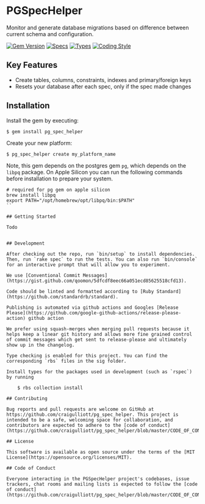 # PGSpecHelper

Monitor and generate database migrations based on difference between current schema and configuration.

[![Gem Version](https://badge.fury.io/rb/pg_spec_helper.svg)](https://badge.fury.io/rb/pg_spec_helper)
[![Specs](https://github.com/craigulliott/pg_spec_helper/actions/workflows/specs.yml/badge.svg)](https://github.com/craigulliott/pg_spec_helper/actions/workflows/specs.yml)
[![Types](https://github.com/craigulliott/pg_spec_helper/actions/workflows/types.yml/badge.svg)](https://github.com/craigulliott/pg_spec_helper/actions/workflows/types.yml)
[![Coding Style](https://github.com/craigulliott/pg_spec_helper/actions/workflows/linter.yml/badge.svg)](https://github.com/craigulliott/pg_spec_helper/actions/workflows/linter.yml)

## Key Features

* Create tables, columns, constraints, indexes and primary/foreign keys
* Resets your database after each spec, only if the spec made changes


## Installation

Install the gem by executing:

    $ gem install pg_spec_helper

Create your new platform:

    $ pg_spec_helper create my_platform_name

Note, this gem depends on the postgres gem `pg`, which depends on the `libpq` package. On Apple Silicon you can run the following commands before installation to prepare your system.

```
# required for pg gem on apple silicon
brew install libpq
export PATH="/opt/homebrew/opt/libpq/bin:$PATH"
``

## Getting Started

Todo


## Development

After checking out the repo, run `bin/setup` to install dependencies. Then, run `rake spec` to run the tests. You can also run `bin/console` for an interactive prompt that will allow you to experiment.

We use [Conventional Commit Messages](https://gist.github.com/qoomon/5dfcdf8eec66a051ecd85625518cfd13).

Code should be linted and formatted according to [Ruby Standard](https://github.com/standardrb/standard).

Publishing is automated via github actions and Googles [Release Please](https://github.com/google-github-actions/release-please-action) github action

We prefer using squash-merges when merging pull requests because it helps keep a linear git history and allows more fine grained control of commit messages which get sent to release-please and ultimately show up in the changelog.

Type checking is enabled for this project. You can find the corresponding `rbs` files in the sig folder.

Install types for the packages used in development (such as `rspec`) by running

    $ rbs collection install

## Contributing

Bug reports and pull requests are welcome on GitHub at https://github.com/craigulliott/pg_spec_helper. This project is intended to be a safe, welcoming space for collaboration, and contributors are expected to adhere to the [code of conduct](https://github.com/craigulliott/pg_spec_helper/blob/master/CODE_OF_CONDUCT.md).

## License

This software is available as open source under the terms of the [MIT License](https://opensource.org/licenses/MIT).

## Code of Conduct

Everyone interacting in the PGSpecHelper project's codebases, issue trackers, chat rooms and mailing lists is expected to follow the [code of conduct](https://github.com/craigulliott/pg_spec_helper/blob/master/CODE_OF_CONDUCT.md).
